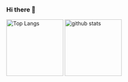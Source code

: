 ### Hi there 👋

<!--
**nlyrthiia/nlyrthiia** is a ✨ _special_ ✨ repository because its `README.md` (this file) appears on your GitHub profile.

Here are some ideas to get you started:

- 🔭 I’m currently working on ...
- 🌱 I’m currently learning ...
- 👯 I’m looking to collaborate on ...
- 🤔 I’m looking for help with ...
- 💬 Ask me about ...
- 📫 How to reach me: ...
- 😄 Pronouns: ...
- ⚡ Fun fact: ...
-->

<p align="left"> 
  <img alt="Top Langs" height="150px" src="https://github-readme-stats.vercel.app/api/top-langs/?username=nlyrthiia&layout=compact&show_icons=true&count_private=true&theme=onedark&hide=html,css" />
  <img alt="github stats" height="150px" src="https://github-readme-stats.vercel.app/api?username=nlyrthiia&count_private=true&theme=onedark&show_icons=ture" />
</p>
